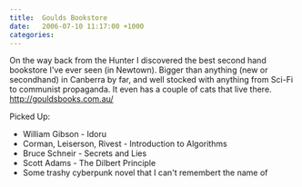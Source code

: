 ```yaml
---
title:  Goulds Bookstore
date:   2006-07-10 11:17:00 +1000
categories:
---
```


On the way back from the Hunter I discovered the best second hand bookstore I've ever seen (in Newtown). Bigger than anything (new or secondhand) in Canberra by far, and well stocked with anything from Sci-Fi to communist propaganda. It even has a couple of cats that live there. <http://gouldsbooks.com.au/>

Picked Up:

* William Gibson - Idoru
* Corman, Leiserson, Rivest - Introduction to Algorithms
* Bruce Schneir - Secrets and Lies
* Scott Adams - The Dilbert Principle
* Some trashy cyberpunk novel that I can't remembert the name of
